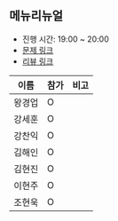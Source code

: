 
## 메뉴리뉴얼
- 진행 시간: 19:00 ~ 20:00
- [문제 링크](https://programmers.co.kr/learn/courses/30/lessons/1844)
- [리뷰 링크]()

|이름|참가|비고|
|-----|------|-----|
|왕경업|O||
|강세훈|O||
|강찬익|O||
|김해인|O||
|김현진|O||
|이현주|O||
|조현욱|O||
